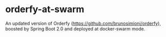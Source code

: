 # orderfy-at-swarm
An updated version of Orderfy (https://github.com/brunosimioni/orderfy), boosted by Spring Boot 2.0 and deployed at docker-swarm mode.
